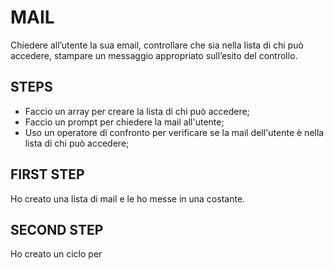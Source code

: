 MAIL
===
Chiedere all’utente la sua email,
controllare che sia nella lista di chi può accedere,
stampare un messaggio appropriato sull’esito del controllo.


## STEPS
- Faccio un array per creare la lista di chi può accedere;
- Faccio un prompt per chiedere la mail all'utente;
- Uso un operatore di confronto per verificare se la mail dell'utente è nella lista di chi può accedere;


## FIRST STEP
Ho creato una  lista di mail e le ho messe in una costante.

## SECOND STEP
Ho creato un ciclo per 